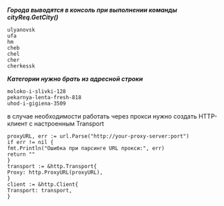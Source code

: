 ***Города выводятся в консоль при выполнении команды cityReq.GetCity()***

    ulyanovsk
    ufa
    hm
    cheb
    chel
    cher
    cherkessk

***Категории нужно брать из адресной строки***

    moloko-i-slivki-128
	pekarnya-lenta-fresh-818
	uhod-i-gigiena-3509

в случае необходимости работать через прокси
нужно создать HTTP-клиент с настроенным Transport

```
proxyURL, err := url.Parse("http://your-proxy-server:port")
if err != nil {
fmt.Println("Ошибка при парсинге URL прокси:", err)
return ""
}
transport := &http.Transport{
Proxy: http.ProxyURL(proxyURL),
}
client := &http.Client{
Transport: transport,
}
```
